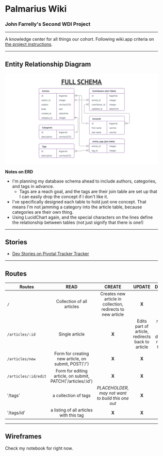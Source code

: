 # Palmarius Wiki
### John Farrelly's Second WDI Project
----

A knowledge center for all things our cohort. Following wiki.app criteria on [the project instructions](https://git.generalassemb.ly/nyc-wdi-palmarius/palmarius-project-2/blob/master/wiki.md).

----
## Entity Relationship Diagram
![ERD](./assets/erd-final.png)

**Notes on ERD**
- I'm planning my database schema ahead to include authors, categories, and tags in advance.
  - Tags are a reach goal, and the tags are their join table are set up that I can easily drop the concept if I don't like it.
- I've specifically designed each table to hold just one concept. That means I'm not jamming a category into the article table, because categories are their own thing.
- Using LucidChart again, and the special characters on the lines define the relationship between tables (not just signify that there is one!)

----

## Stories

- [Dev Stories on Pivotal Tracker Tracker](https://www.pivotaltracker.com/n/projects/2039931)

----

## Routes

| Routes        | READ        | CREATE  | UPDATE | DESTROY|
| ------------- |:-------------:| :----:| :----: | :-----: |
| `/`      | Collection of all articles | Creates new article in collection, redirects to new article | **X** | **X** |
| `/articles/:id `| Single article  | **X** | Edits part of article, redirects back to article | removes article from database, redirects to index |
| `/articles/new `| Form for creating new article, on submit, POST('/') | **X** | **X** | **X**
| `/articles/:id/edit `| Form for editing article, on submit, PATCH('/articles/:id') | **X** | **X** | **X**
| '/tags' | a collection of tags | *PLACEHOLDER, may not want to build this one out* | **X** | **X** |
| '/tags/id' | a listing of all articles with this tag |**X** | **X** | **X** |

----

## Wireframes

Check my notebook for right now.
